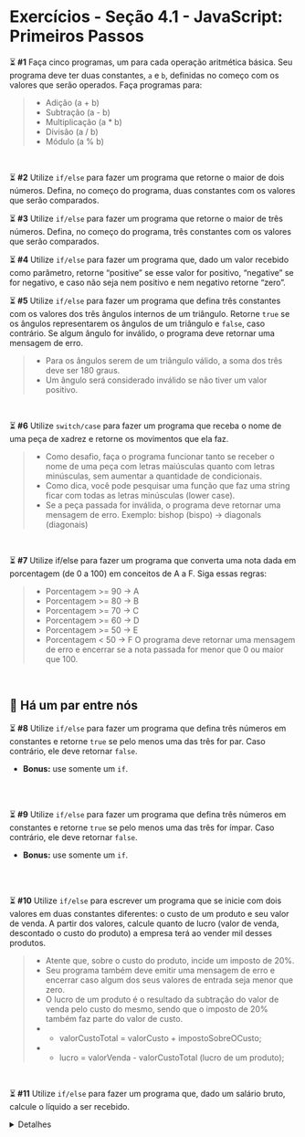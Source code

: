 # Exercícios - Seção 4.1 - JavaScript: Primeiros Passos

:hourglass_flowing_sand: **#1** Faça cinco programas, um para cada operação aritmética básica. Seu programa deve ter duas constantes, `a` e `b`, definidas no começo com os valores que serão operados. Faça programas para:
>- Adição (a + b)
>- Subtração (a - b)
>- Multiplicação (a * b)
>- Divisão (a / b)
>- Módulo (a % b)

<br>

:hourglass_flowing_sand: **#2** Utilize `if/else` para fazer um programa que retorne o maior de dois números. Defina, no começo do programa, duas constantes com os valores que serão comparados.

:hourglass_flowing_sand: **#3** Utilize `if/else` para fazer um programa que retorne o maior de três números. Defina, no começo do programa, três constantes com os valores que serão comparados.

:hourglass_flowing_sand: **#4** Utilize `if/else` para fazer um programa que, dado um valor recebido como parâmetro, retorne “positive” se esse valor for positivo, “negative” se for negativo, e caso não seja nem positivo e nem negativo retorne “zero”.

:hourglass_flowing_sand: **#5** Utilize `if/else` para fazer um programa que defina três constantes com os valores dos três ângulos internos de um triângulo. Retorne `true` se os ângulos representarem os ângulos de um triângulo e `false`, caso contrário. Se algum ângulo for inválido, o programa deve retornar uma mensagem de erro.
>- Para os ângulos serem de um triângulo válido, a soma dos três deve ser 180 graus.
>- Um ângulo será considerado inválido se não tiver um valor positivo.

<br>

:hourglass_flowing_sand: **#6** Utilize `switch/case` para fazer um programa que receba o nome de uma peça de xadrez e retorne os movimentos que ela faz.
>- Como desafio, faça o programa funcionar tanto se receber o nome de uma peça com letras maiúsculas quanto com letras minúsculas, sem aumentar a quantidade de condicionais.
>- Como dica, você pode pesquisar uma função que faz uma string ficar com todas as letras minúsculas (lower case).
>- Se a peça passada for inválida, o programa deve retornar uma mensagem de erro.
>Exemplo: bishop (bispo) -> diagonals (diagonais)

<br>

:hourglass_flowing_sand: **#7** Utilize if/else para fazer um programa que converta uma nota dada em porcentagem (de 0 a 100) em conceitos de A a F. Siga essas regras:
>- Porcentagem >= 90 -> A
>- Porcentagem >= 80 -> B
>- Porcentagem >= 70 -> C
>- Porcentagem >= 60 -> D
>- Porcentagem >= 50 -> E
>- Porcentagem < 50 -> F
>O programa deve retornar uma mensagem de erro e encerrar se a nota passada for menor que 0 ou maior que 100.

<br>

## :rocket: Há um par entre nós
:hourglass_flowing_sand: **#8** Utilize `if/else` para fazer um programa que defina três números em constantes e retorne `true` se pelo menos uma das três for par. Caso contrário, ele deve retornar `false`.
- **Bonus:** use somente um `if`.
<br>
<br>

:hourglass_flowing_sand: **#9** Utilize `if/else` para fazer um programa que defina três números em constantes e retorne `true` se pelo menos uma das três for ímpar. Caso contrário, ele deve retornar `false`.
- **Bonus:** use somente um `if`.
<br>
<br>

:hourglass_flowing_sand: **#10** Utilize `if/else` para escrever um programa que se inicie com dois valores em duas constantes diferentes: o custo de um produto e seu valor de venda. A partir dos valores, calcule quanto de lucro (valor de venda, descontado o custo do produto) a empresa terá ao vender mil desses produtos.
>- Atente que, sobre o custo do produto, incide um imposto de 20%.
>- Seu programa também deve emitir uma mensagem de erro e encerrar caso algum dos seus valores de entrada seja menor que zero.
>- O lucro de um produto é o resultado da subtração do valor de venda pelo custo do mesmo, sendo que o imposto de 20% também faz parte do valor de custo.
>- - valorCustoTotal = valorCusto + impostoSobreOCusto;
>- - lucro = valorVenda - valorCustoTotal (lucro de um produto);

<br>

:hourglass_flowing_sand: **#11** Utilize `if/else` para fazer um programa que, dado um salário bruto, calcule o líquido a ser recebido.
<details>
  <summary>Detalhes</summary>
  Uma pessoa que trabalha de carteira assinada no Brasil tem descontados de seu salário bruto o INSS e o IR.
  - A notação para um salário de R$1500,10, por exemplo, deve ser 1500.10. Para as faixas de impostos, use as seguintes referências:

  >**INSS (Instituto Nacional do Seguro Social)**
  >- Salário bruto até R$ 1.556,94: alíquota de 8%
  >- Salário bruto de R$ 1.556,95 a R$ 2.594,92: alíquota de 9%
  >- Salário bruto de R$ 2.594,93 a R$ 5.189,82: alíquota de 11%
  >- Salário bruto acima de R$ 5.189,82: alíquota máxima de R$ 570,88
  
  >**IR (Imposto de Renda)**
  >- Até R$ 1.903,98: isento de imposto de renda
  >- De R$ 1.903,99 a 2.826,65: alíquota de 7,5% e parcela de R$ 142,80 a deduzir do imposto
  >- De R$ 2.826,66 a R$ 3.751,05: alíquota de 15% e parcela de R$ 354,80 a deduzir do imposto
  >- De R$ 3.751,06 a R$ 4.664,68: alíquota de 22,5% e parcela de R$ 636,13 a deduzir do imposto
  >- Acima de R$ 4.664,68: alíquota de 27,5% e parcela de R$ 869,36 a deduzir do imposto.  


<br>

  **Exemplo:** Uma pessoa possui o salário bruto de R$ 3.000,00. O cálculo será:
  >O salário bruto está entre R$ 2.594,93 e R$ 5.189,82, então sua alíquota para INSS é de 11%. O INSS será 11% de R$ 3.000, ou seja, R$ 330,00.
  >Para descobrir o salário-base, subtraia do salário bruto a alíquota do INSS: R$ 3.000,00 - R$ 330,00 = R$ 2.670,00.
  >Para pegar o valor do IR, temos um salário (já deduzido o INSS) entre R$ 1.903,99 e 2.826,65, sendo a alíquota, então, de 7.5%, com parcela de R$ 142,80 a deduzir do imposto. Assim, temos:
  >- R$ 2.670,00: salário com INSS já deduzido;
  >- 7.5%: alíquota de imposto de renda;
  >- R$ 142,80 parcela a se deduzir do imposto.
  >Fazendo a conta, temos: (7,5% de R$ 2.670,00) - R$ 142,80 = R$ 57,45
  >O último cálculo para conseguir o salário líquido é R$ 2.670,00 - R$ 57,45 (salário-base - valor IR) = R$ 2.612,55.
  
  Resultado: R$ 2.612,55.
</details>